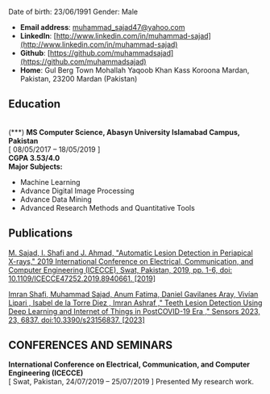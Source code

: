 
Date of birth: 23/06/1991 Gender: Male
- **Email address**: muhammad_sajad47@yahoo.com
- **LinkedIn**: [http://www.linkedin.com/in/muhammad-sajad](http://www.linkedin.com/in/muhammad-sajad)
- **Github**: [https://github.com/muhammadsajad](https://github.com/muhammadsajad)
- **Home**: Gul Berg Town Mohallah Yaqoob Khan Kass Koroona Mardan, Pakistan, 23200 Mardan (Pakistan)


## Education 
<br /> (***)
**MS Computer Science, Abasyn University Islamabad Campus, Pakistan** <br />
[ 08/05/2017 – 18/05/2019 ] <br />
**CGPA 3.53/4.0** <br />
**Major Subjects:**
- Machine Learning
- Advance Digital Image Processing
- Advance Data Mining
- Advanced Research Methods and Quantitative Tools

## Publications
[M. Sajad, I. Shafi and J. Ahmad, "Automatic Lesion Detection in Periapical X-rays," 2019 International Conference on Electrical, Communication, and Computer Engineering (ICECCE), Swat, Pakistan, 2019, pp. 1-6, doi: 10.1109/ICECCE47252.2019.8940661.
[2019]](https://ieeexplore.ieee.org/abstract/document/8940661)

[Imran Shafi, Muhammad Sajad, Anum Fatima, Daniel Gavilanes Aray, Vivían Lipari , Isabel de la
Torre Diez , Imran Ashraf ," Teeth Lesion Detection Using Deep Learning and Internet of Things
in PostCOVID-19 Era ," Sensors 2023, 23, 6837. doi:10.3390/s23156837.
[2023]](https://doi.org/10.3390/s23156837)

## CONFERENCES AND SEMINARS
**International Conference on Electrical, Communication, and Computer Engineering (ICECCE)** <br />
[ Swat, Pakistan, 24/07/2019 – 25/07/2019 ]
Presented My research work.

